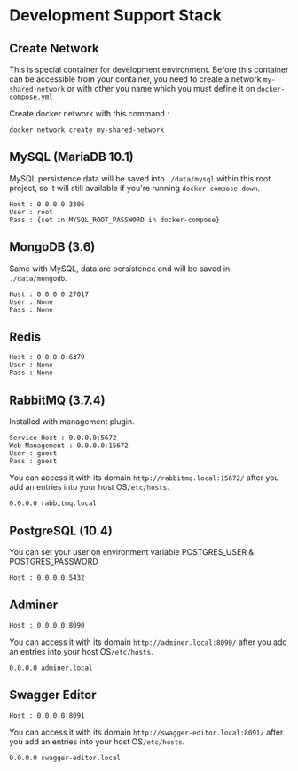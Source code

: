# Development Support Stack

## Create Network

This is special container for development environment. Before this container can be accessible from your container, you need to create a network ```my-shared-network``` or with other you name which you must define it on ```docker-compose.yml```

Create docker network with this command :

```
docker network create my-shared-network
```

## MySQL (MariaDB 10.1)

MySQL persistence data will be saved into ```./data/mysql``` within this root project, so it will still available if you're running ```docker-compose down```.
```
Host : 0.0.0.0:3306
User : root
Pass : {set in MYSQL_ROOT_PASSWORD in docker-compose}
```

## MongoDB (3.6)

Same with MySQL, data are persistence and will be saved in ```./data/mongodb```.
```
Host : 0.0.0.0:27017
User : None
Pass : None
```

## Redis

```
Host : 0.0.0.0:6379
User : None
Pass : None
```

## RabbitMQ (3.7.4)

Installed with management plugin.

```
Service Host : 0.0.0.0:5672
Web Management : 0.0.0.0:15672
User : guest
Pass : guest
```

You can access it with its domain `http://rabbitmq.local:15672/` after you add an entries into your host OS`/etc/hosts`.

```
0.0.0.0	rabbitmq.local
```

## PostgreSQL (10.4)

You can set your user on environment variable POSTGRES_USER & POSTGRES_PASSWORD

```
Host : 0.0.0.0:5432
```

## Adminer

```
Host : 0.0.0.0:8090
```

You can access it with its domain `http://adminer.local:8090/` after you add an entries into your host OS`/etc/hosts`.

```
0.0.0.0	adminer.local
```

## Swagger Editor

```
Host : 0.0.0.0:8091
```

You can access it with its domain `http://swagger-editor.local:8091/` after you add an entries into your host OS`/etc/hosts`.

```
0.0.0.0	swagger-editor.local
```